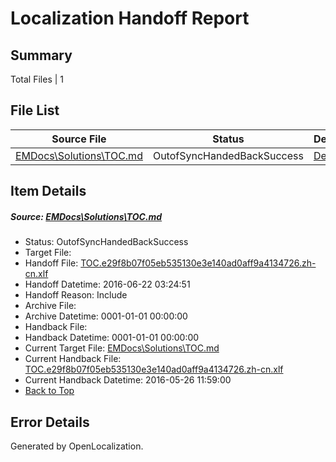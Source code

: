 # <a name='report-top'></a> Localization Handoff Report

## Summary
 Total Files | 1

## File List
 Source File | Status | Details 
 ----------- | ------ | ------- 
 [EMDocs\Solutions\TOC.md](https://github.com/Microsoft/EMDocs-pr/blob/ce67c35911ce822c9e34a97e83b13d86c307a7ad/EMDocs/Solutions/TOC.md) | OutofSyncHandedBackSuccess | [Details](#4ec52ecc73c4e76f3712050e37dbe42205b1f693329)

## Item Details
##### <a name='4ec52ecc73c4e76f3712050e37dbe42205b1f693329'></a> Source: [EMDocs\Solutions\TOC.md](https://github.com/Microsoft/EMDocs-pr/blob/ce67c35911ce822c9e34a97e83b13d86c307a7ad/EMDocs/Solutions/TOC.md)
* Status: OutofSyncHandedBackSuccess
* Target File: 
* Handoff File: [TOC.e29f8b07f05eb535130e3e140ad0aff9a4134726.zh-cn.xlf](https://github.com/Microsoft/EM.handoff/blob/6010773c67e5edc63956ef6daf4108e93a1c321d/ol-handoff/Microsoft/EMDocs-pr.zh-cn/master/TOC.e29f8b07f05eb535130e3e140ad0aff9a4134726.zh-cn.xlf)
* Handoff Datetime: 2016-06-22 03:24:51
* Handoff Reason: Include
* Archive File: 
* Archive Datetime: 0001-01-01 00:00:00
* Handback File: 
* Handback Datetime: 0001-01-01 00:00:00
* Current Target File: [EMDocs\Solutions\TOC.md](https://github.com/Microsoft/EMDocs-pr.zh-cn/blob/977ae96bcb32298a75fbb06b2a6d431976f1c23d/EMDocs/Solutions/TOC.md)
* Current Handback File: [TOC.e29f8b07f05eb535130e3e140ad0aff9a4134726.zh-cn.xlf](https://github.com/Microsoft/EM.handback/blob/52a45f91bce6e9e5cf82c4b78dd6b3ba28d8c4f7/ol-handback/Microsoft/EMDocs-pr.zh-cn/master/TOC.e29f8b07f05eb535130e3e140ad0aff9a4134726.zh-cn.xlf)
* Current Handback Datetime: 2016-05-26 11:59:00
* [Back to Top](#report-top)


## Error Details

Generated by OpenLocalization.
